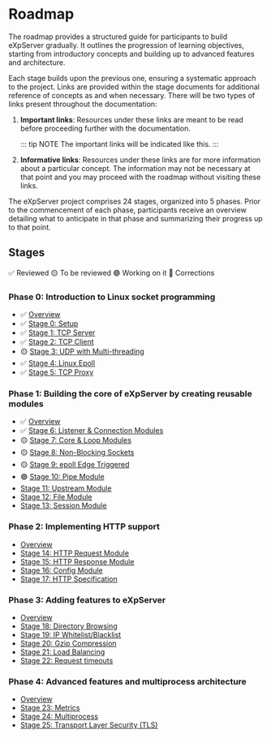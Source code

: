 # Roadmap

The roadmap provides a structured guide for participants to build eXpServer gradually. It outlines the progression of learning objectives, starting from introductory concepts and building up to advanced features and architecture.

Each stage builds upon the previous one, ensuring a systematic approach to the project. Links are provided within the stage documents for additional reference of concepts as and when necessary. There will be two types of links present throughout the documentation:

1. **Important links**: Resources under these links are meant to be read before proceeding further with the documentation.

   ::: tip NOTE
   The important links will be indicated like this.
   :::

2. **Informative links**: Resources under these links are for more information about a particular concept. The information may not be necessary at that point and you may proceed with the roadmap without visiting these links.

The eXpServer project comprises 24 stages, organized into 5 phases. Prior to the commencement of each phase, participants receive an overview detailing what to anticipate in that phase and summarizing their progress up to that point.

## Stages

✅ Reviewed
🟡 To be reviewed
🟣 Working on it
🔴 Corrections

### Phase 0: Introduction to Linux socket programming

- ✅ [Overview](phase-0/)
- ✅ [Stage 0: Setup](phase-0/stage-0)
- ✅ [Stage 1: TCP Server](phase-0/stage-1)
- ✅ [Stage 2: TCP Client](phase-0/stage-2)
- 🟡 [Stage 3: UDP with Multi-threading](phase-0/stage-3)
- ✅ [Stage 4: Linux Epoll](phase-0/stage-4)
- ✅ [Stage 5: TCP Proxy](phase-0/stage-5)

### Phase 1: Building the core of eXpServer by creating reusable modules

- ✅ [Overview](phase-1/)
- ✅ [Stage 6: Listener & Connection Modules](phase-1/stage-6)
- 🟡 [Stage 7: Core & Loop Modules](phase-1/stage-7)
- 🟡 [Stage 8: Non-Blocking Sockets](phase-1/stage-8)
- 🟡 [Stage 9: epoll Edge Triggered](phase-1/stage-9)
- 🟣 [Stage 10: Pipe Module](phase-1/stage-10)
- [Stage 11: Upstream Module](phase-1/stage-11)
- [Stage 12: File Module](phase-1/stage-12)
- [Stage 13: Session Module](phase-1/stage-13)

### Phase 2: Implementing HTTP support

- [Overview](phase-2/)
- [Stage 14: HTTP Request Module](phase-2/stage-14)
- [Stage 15: HTTP Response Module](phase-2/stage-15)
- [Stage 16: Config Module](phase-2/stage-16)
- [Stage 17: HTTP Specification](phase-2/stage-17)

### Phase 3: Adding features to eXpServer

- [Overview](phase-3/)
- [Stage 18: Directory Browsing](phase-3/stage-18)
- [Stage 19: IP Whitelist/Blacklist](phase-3/stage-19)
- [Stage 20: Gzip Compression](phase-3/stage-20)
- [Stage 21: Load Balancing](phase-3/stage-21)
- [Stage 22: Request timeouts](phase-3/stage-22)

### Phase 4: Advanced features and multiprocess architecture

- [Overview](phase-4/)
- [Stage 23: Metrics](phase-4/stage-23)
- [Stage 24: Multiprocess](phase-4/stage-24)
- [Stage 25: Transport Layer Security (TLS)](phase-4/stage-25)
